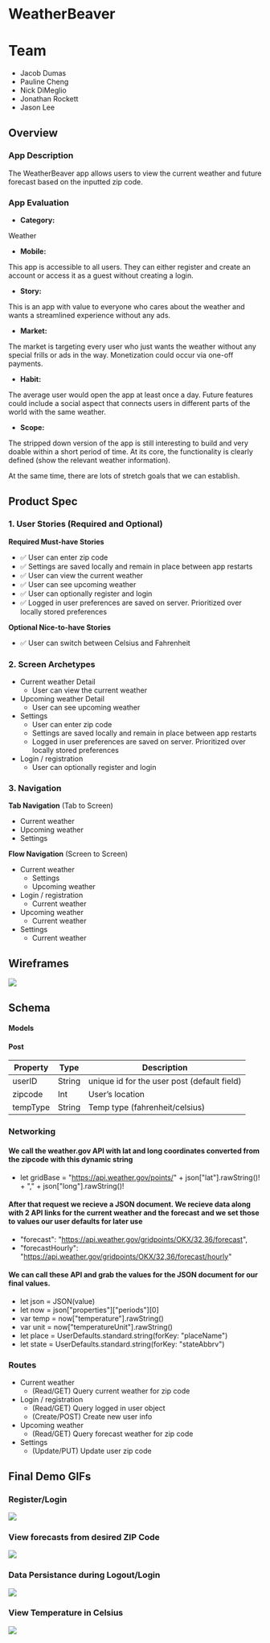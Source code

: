 # WeatherBeaver

# Team
- Jacob Dumas
- Pauline Cheng
- Nick DiMeglio
- Jonathan Rockett
- Jason Lee

## Overview
### App Description

The WeatherBeaver app allows users to view the current weather and future forecast based on the inputted zip code. 

### App Evaluation

- **Category:**

Weather

- **Mobile:**

This app is accessible to all users. They can either register and create an account or access it as a guest without creating a login.

- **Story:**

This is an app with value to everyone who cares about the weather and wants a streamlined experience without any ads.

- **Market:**

The market is targeting every user who just wants the weather without any special frills or ads in the way. Monetization could occur via one-off payments.

- **Habit:**

The average user would open the app at least once a day. Future features could include a social aspect that connects users in different parts of the world with the same weather.

- **Scope:**

The stripped down version of the app is still interesting to build and very doable within a short period of time. At its core, the functionality is clearly defined (show the relevant weather information).

At the same time, there are lots of stretch goals that we can establish.

## Product Spec

### 1. User Stories (Required and Optional)

**Required Must-have Stories**

* ✅ User can enter zip code
* ✅ Settings are saved locally and remain in place between app restarts
* ✅ User can view the current weather
* ✅ User can see upcoming weather
* ✅ User can optionally register and login
* ✅ Logged in user preferences are saved on server. Prioritized over locally stored preferences

**Optional Nice-to-have Stories**
* ✅ User can switch between Celsius and Fahrenheit 


### 2. Screen Archetypes

* Current weather Detail 
   * User can view the current weather
* Upcoming weather Detail
   * User can see upcoming weather
* Settings
   * User can enter zip code
   * Settings are saved locally and remain in place between app restarts
   * Logged in user preferences are saved on server. Prioritized over locally stored preferences
* Login / registration
   * User can optionally register and login

### 3. Navigation

**Tab Navigation** (Tab to Screen)

* Current weather
* Upcoming weather
* Settings

**Flow Navigation** (Screen to Screen)

* Current weather
   * Settings
   * Upcoming weather
* Login / registration
  * Current weather
* Upcoming weather
   * Current weather
* Settings
   * Current weather

## Wireframes

<img src="wireframe.png">




## Schema 
#### Models
#### Post

   | Property      | Type     | Description |
   | ------------- | -------- | ------------|
   | userID        | String   | unique id for the user post (default field) |
   | zipcode       | Int      | User’s location |
   | tempType      | String   | Temp type (fahrenheit/celsius) |

### Networking

#### We call the weather.gov API with lat and long coordinates converted from the zipcode with this dynamic string
* let gridBase = "https://api.weather.gov/points/" + json["lat"].rawString()! + "," + json["long"].rawString()!

#### After that request we recieve a JSON document. We recieve data along with 2 API links for the current weather and the forecast and we set those to values our user defaults for later use
* "forecast": "https://api.weather.gov/gridpoints/OKX/32,36/forecast",
* "forecastHourly": "https://api.weather.gov/gridpoints/OKX/32,36/forecast/hourly"

#### We can call these API and grab the values for the JSON document for our final values.
* let json = JSON(value)
* let now = json["properties"]["periods"][0]
* var temp = now["temperature"].rawString()
* var unit = now["temperatureUnit"].rawString()
* let place = UserDefaults.standard.string(forKey: "placeName")
* let state = UserDefaults.standard.string(forKey: "stateAbbrv")

### Routes
* Current weather
   * (Read/GET) Query current weather for zip code
* Login / registration
  * (Read/GET) Query logged in user object
  * (Create/POST) Create new user info
* Upcoming weather
   * (Read/GET) Query forecast weather for zip code
* Settings
   * (Update/PUT) Update user zip code

## Final Demo GIFs

### Register/Login
![](register_login.gif)

### View forecasts from desired ZIP Code
![](forecast.gif)

### Data Persistance during Logout/Login
![](persistence.gif)

### View Temperature in Celsius
![](celsuis.gif)


